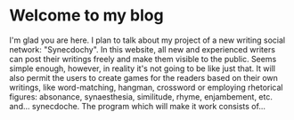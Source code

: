 # Welcome to my blog

I'm glad you are here. I plan to talk about my project of a new writing social network: "Synecdochy".
In this website, all new and experienced writers can post their writings freely and make them visible to the public.
Seems simple enough, however, in reality it's not going to be like just that. It will also permit the users to create games for the readers based on their own writings, like word-matching, hangman, crossword or employing rhetorical figures: absonance, synaesthesia, similitude, rhyme, enjambement, etc. and... synecdoche.
The program which will make it work consists of...
